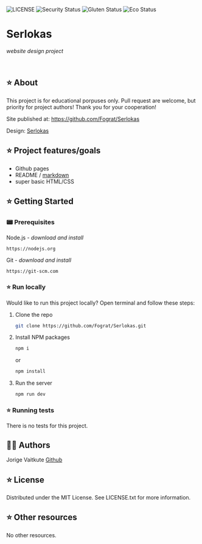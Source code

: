 ![LICENSE](https://img.shields.io/badge/license-MIT-blue.svg?style=flat-square)
![Security Status](https://img.shields.io/security-headers?label=Security&url=https%3A%2F%2Fgithub.com&style=flat-square)
![Gluten Status](https://img.shields.io/badge/Gluten-Free-green.svg)
![Eco Status](https://img.shields.io/badge/ECO-Friendly-green.svg)


# Serlokas

_website design project_

<br>

## ⭐ About

This project is for educational porpuses only. Pull request are welcome, but priority for project authors! Thank you for your cooperation!

Site published at: https://github.com/Fograt/Serlokas

Design: [Serlokas](https://miro.medium.com/v2/resize:fit:1400/format:webp/1*-i5m47JMGAhGVIdQPThnDQ.jpeg)

## ⭐ Project features/goals

-   Github pages
-   README / [markdown](https://docs.github.com/en/get-started/writing-on-github/getting-started-with-writing-and-formatting-on-github/basic-writing-and-formatting-syntax)
-   super basic HTML/CSS

## ⭐ Getting Started

### 📟 Prerequisites

Node.js - _download and install_

```
https://nodejs.org
```

Git - _download and install_

```
https://git-scm.com
```

### ⭐ Run locally

Would like to run this project locally? Open terminal and follow these steps:

1. Clone the repo
    ```sh
    git clone https://github.com/Fograt/Serlokas.git
    ```
2. Install NPM packages
    ```sh
    npm i
    ```
    or
    ```sh
    npm install
    ```
3. Run the server
    ```sh
    npm run dev
    ```

### ⭐ Running tests

There is no tests for this project.

## 👩‍🎤 Authors

Jorige Vaitkute [Github](https://github.com/Fograt)

## ⭐ License

Distributed under the MIT License. See LICENSE.txt for more information.

## ⭐ Other resources

No other resources.